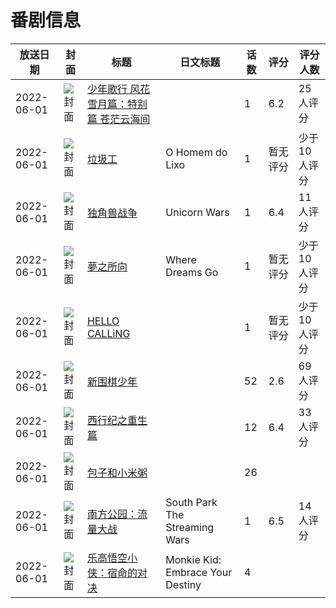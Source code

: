 # 番剧信息

|放送日期|封面|标题|日文标题|话数|评分|评分人数|
|---|---|---|---|---|---|---|
|2022-06-01|![封面](https://lain.bgm.tv/pic/cover/c/37/0e/414005_a5YSx.jpg)|[少年歌行 风花雪月篇：特别篇 苍茫云海间](https://bangumi.tv/subject/414005)||1|6.2|25人评分|
|2022-06-01|![封面](https://lain.bgm.tv/pic/cover/c/53/f3/415473_Qmeiq.jpg)|[垃圾工](https://bangumi.tv/subject/415473)|O Homem do Lixo|1|暂无评分|少于10人评分|
|2022-06-01|![封面](https://lain.bgm.tv/pic/cover/c/d7/59/432501_yzLAG.jpg)|[独角兽战争](https://bangumi.tv/subject/432501)|Unicorn Wars|1|6.4|11人评分|
|2022-06-01|![封面](https://lain.bgm.tv/pic/cover/c/09/aa/399666_RQ8rn.jpg)|[夢之所向](https://bangumi.tv/subject/399666)|Where Dreams Go|1|暂无评分|少于10人评分|
|2022-06-01|![封面](https://lain.bgm.tv/pic/cover/c/02/db/422152_GyOXP.jpg)|[HELLO CALLiNG](https://bangumi.tv/subject/422152)||1|暂无评分|少于10人评分|
|2022-06-01|![封面](https://lain.bgm.tv/pic/cover/c/c5/81/214043_i886M.jpg)|[新围棋少年](https://bangumi.tv/subject/214043)||52|2.6|69人评分|
|2022-06-01|![封面](https://lain.bgm.tv/pic/cover/c/73/b7/345807_lV20V.jpg)|[西行纪之重生篇](https://bangumi.tv/subject/345807)||12|6.4|33人评分|
|2022-06-01|![封面](https://lain.bgm.tv/pic/cover/c/c5/bd/422191_43nZT.jpg)|[包子和小米粥](https://bangumi.tv/subject/422191)||26|||
|2022-06-01|![封面](https://lain.bgm.tv/pic/cover/c/c0/72/476539_hI8t0.jpg)|[南方公园：流量大战](https://bangumi.tv/subject/476539)|South Park The Streaming Wars|1|6.5|14人评分|
|2022-06-01|![封面](https://lain.bgm.tv/pic/cover/c/52/13/525924_k9XW9.jpg)|[乐高悟空小侠：宿命的对决](https://bangumi.tv/subject/525924)|Monkie Kid: Embrace Your Destiny|4|||
